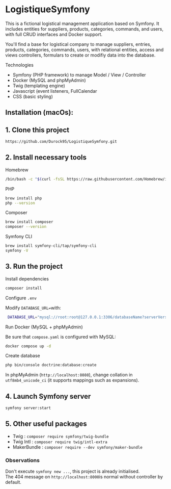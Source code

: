 <h1>LogistiqueSymfony</h1>

This is a fictional logistical management application based on Symfony.
It includes entities for suppliers, products, categories, commands, and users, with full CRUD interfaces and Docker support.

You'll find a base for logistical company to manage suppliers, entries, products, categories, commands, users, 
with relational entities, access and views controllers, formulars to create or modifiy data into the database.

Technologies

  - Symfony (PHP framework) to manage Model / View / Controller</li>
  - Docker (MySQL and phpMyAdmin)</li>
  - Twig (templating engine)</li>
  - Javascript (event listeners, FullCalendar</li>
  - CSS (basic styling)</li>


<h2>Installation (macOs):</h2>

<h2>1. Clone this project</h2>

```bash
https://github.com/Durock95/LogistiqueSymfony.git
```
<h2>2. Install necessary tools</h2>

Homebrew

```bash
/bin/bash -c "$(curl -fsSL https://raw.githubusercontent.com/Homebrew/install/HEAD/install.sh)"
```
PHP

```bash
brew install php
php --version
```

Composer

```bash
brew install composer
composer --version
```
Symfony CLI

```bash
brew install symfony-cli/tap/symfony-cli
symfony -V
```

<h2>3. Run the project</h2>

Install dependencies

```bash
composer install
```
Configure `.env`

Modify `DATABASE_URL=`with:
```bash
 DATABASE_URL="mysql://root:root@127.0.0.1:3306/databaseName?serverVersion=9.2.0&charset=utf8mb4"
```

Run Docker (MySQL + phpMyAdmin)

Be sure that `compose.yaml` is configured with MySQL:
```bash
docker compose up -d
```

Create database

```bash
php bin/console doctrine:database:create
```
In phpMyAdmin (`http://localhost:8080`), change collation in `utf8mb4_unicode_ci` (it supports mappings such as expansions).

<h2>4. Launch Symfony server</h2>

```bash
symfony server:start
```

<h2>5. Other useful packages</h2>

- Twig : `composer require symfony/twig-bundle`<br>
- Twig Intl : `composer require twig/intl-extra`<br>
- MakerBundle : `composer require --dev symfony/maker-bundle`

<h3>Observations</h3>

Don't execute `symfony new ...`, this project is already initialised.<br>
The 404 message on `http://localhost:8000`is normal without controller by default.
